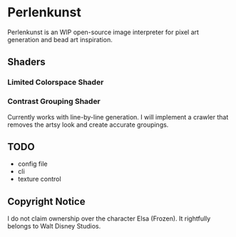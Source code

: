 # Perlenkunst
Perlenkunst is an WIP open-source image interpreter for pixel art generation and bead art inspiration.

## Shaders
### Limited Colorspace Shader
### Contrast Grouping Shader
Currently works with line-by-line generation.
I will implement a crawler that removes the artsy look and create accurate groupings.

## TODO
- config file
- cli
- texture control

## Copyright Notice
I do not claim ownership over the character Elsa (Frozen). It rightfully belongs to Walt Disney Studios.
